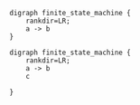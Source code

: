 ```graphviz
digraph finite_state_machine {
    rankdir=LR;
    a -> b
}
```

```graphviz
digraph finite_state_machine {
    rankdir=LR;
    a -> b
    c
    
}
```